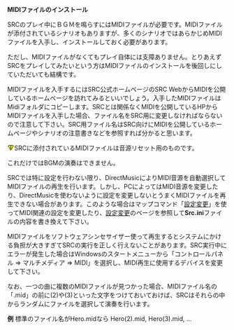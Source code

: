 **MIDIファイルのインストール**

SRCのプレイ中にＢＧＭを鳴らすにはMIDIファイルが必要です。MIDIファイルが添付されているシナリオもありますが、多くのシナリオではあらかじめMIDIファイルを入手し、インストールしておく必要があります。

ただし、MIDIファイルがなくてもプレイ自体には支障ありません。とりあえずSRCをプレイしてみたいという方はMIDIファイルのインストールを後回しにしていただいても結構です。

MIDIファイルを入手するにはSRC公式ホームページのSRC WebからMIDIを公開しているホームページを訪れてみるといいでしょう。入手したMIDIファイルはMidiフォルダにコピーします。SRCとは関係なくMIDIを公開しているHPからMIDIファイルを入手した場合、ファイル名をSRC用に変更しなければならないので注意して下さい。SRC用ファイル名はSRC向けにMIDIを公開しているホームページやシナリオの注意書きなどを参照すれば分かると思います。

![](../images/bm0.gif)SRCに添付されているMIDIファイルは音源リセット用のものです。

これだけではBGMの演奏はできません。

SRCでは特に設定を行わない限り、DirectMusicによりMIDI音源を自動選択してMIDIファイルの再生を行います。しかし、PCによってはMIDI音源を変更したり、DirectMusicを使わないように設定を変更しないとうまくMIDIファイルを再生できない場合があります。このような場合はマップコマンド「[設定変更](設定変更.md)」を使ってMIDI関連の設定を変更したり、[設定変更](設定変更.md)のページを参照して**Src.ini**ファイルの内容を書き換えて下さい。

MIDIファイルをソフトウェアシンセサイザー使って再生するとシステムにかける負担が大きすぎてSRCの実行を正しく行えないことがあります。SRC実行中にエラーが発生した場合はWindowsのスタートメニューから「コントロールパネル =&gt; マルチメディア =&gt; MIDI」を選択し、MIDI再生に使用するデバイスを変更して下さい。

なお、一つの曲に複数のMIDIファイルが見つかった場合、MIDIファイル名の「.mid」の前に(2)や(3)といった文字をつけておいておけば、SRCはそれらの中からランダムにファイルを選択して演奏を行います。

**例** 標準のファイル名がHero.midなら Hero(2).mid, Hero(3).mid, …
